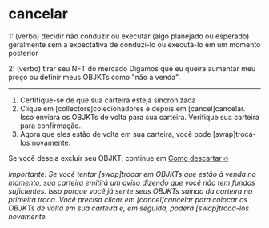 # cancelar

1: (verbo) decidir não conduzir ou executar (algo planejado ou esperado) geralmente sem a expectativa de conduzi-lo ou executá-lo em um momento posterior

2: (verbo) tirar seu NFT do mercado
Digamos que eu queira aumentar meu preço ou definir meus OBJKTs como "não à venda".


***


1. Certifique-se de que sua carteira esteja sincronizada
2. Clique em [collectors]colecionadores e depois em [cancel]cancelar. Isso enviará os OBJKTs de volta para sua carteira. Verifique sua carteira para confirmação.
3. Agora que eles estão de volta em sua carteira, você pode [swap]trocá-los novamente.

Se você deseja excluir seu OBJKT, continue em [Como descartar 🔥](https://github.com/teia-community/teia-docs/wiki/How-to-burn-🔥-pt-BR)

_Importante: Se você tentar [swap]trocar em OBJKTs que estão à venda no momento, sua carteira emitirá um aviso dizendo que você não tem fundos suficientes. Isso porque você já sente seus OBJKTs saindo da carteira na primeira troca. Você precisa clicar em [cancel]cancelar para colocar os OBJKTs de volta em sua carteira e, em seguida, poderá [swap]trocá-los novamente._